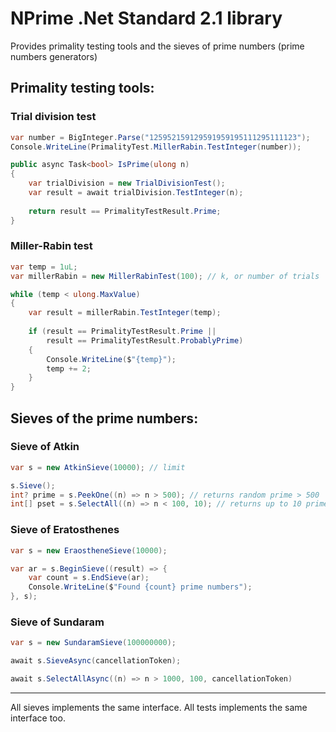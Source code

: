 # NPrime .Net Standard 2.1 library
Provides primality testing tools and the sieves of prime numbers (prime numbers generators)

## Primality testing tools:

### Trial division test

```csharp
var number = BigInteger.Parse("125952159129591959195111295111123");
Console.WriteLine(PrimalityTest.MillerRabin.TestInteger(number));
```

```csharp
public async Task<bool> IsPrime(ulong n)
{
	var trialDivision = new TrialDivisionTest();
	var result = await trialDivision.TestInteger(n);
	
	return result == PrimalityTestResult.Prime;
}
```

### Miller-Rabin test

```csharp
var temp = 1uL;
var millerRabin = new MillerRabinTest(100); // k, or number of trials

while (temp < ulong.MaxValue)
{
	var result = millerRabin.TestInteger(temp);
	
	if (result == PrimalityTestResult.Prime ||
	    result == PrimalityTestResult.ProbablyPrime)
	{
		Console.WriteLine($"{temp}");
		temp += 2;
	}
}
```

## Sieves of the prime numbers:

### Sieve of Atkin

```csharp
var s = new AtkinSieve(10000); // limit

s.Sieve();
int? prime = s.PeekOne((n) => n > 500); // returns random prime > 500
int[] pset = s.SelectAll((n) => n < 100, 10); // returns up to 10 primes less than 100
```

### Sieve of Eratosthenes

```csharp
var s = new EraostheneSieve(10000);

var ar = s.BeginSieve((result) => {
	var count = s.EndSieve(ar);
	Console.WriteLine($"Found {count} prime numbers");
}, s);

```

### Sieve of Sundaram

```csharp
var s = new SundaramSieve(100000000);

await s.SieveAsync(cancellationToken);

await s.SelectAllAsync((n) => n > 1000, 100, cancellationToken)
```


------------
All sieves implements the same interface.
All tests implements the same interface too.
